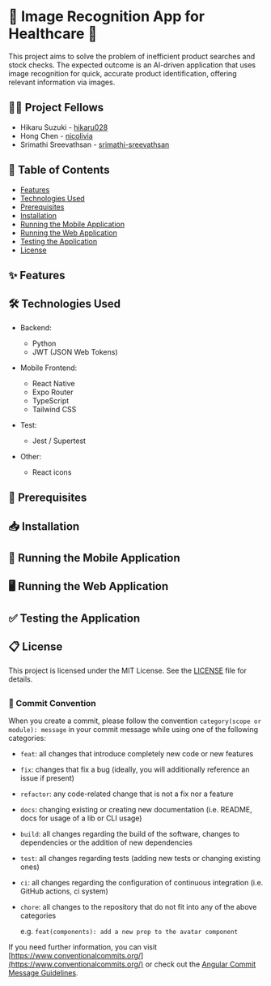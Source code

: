 # 💊 Image Recognition App for Healthcare 💊

This project aims to solve the problem of inefficient product searches and stock checks. The expected outcome is an AI-driven application that uses image recognition for quick, accurate product identification, offering relevant information via images.

## 👨‍💻 Project Fellows

- Hikaru Suzuki - [hikaru028](https://github.com/hikaru028) 
- Hong Chen - [nicolivia](https://github.com/nicolivia) 
- Srimathi Sreevathsan - [srimathi-sreevathsan](https://github.com/srimathi-sreevathsan)

## 📜 Table of Contents

- [Features](#features)
- [Technologies Used](#technologies-used)
- [Prerequisites](#prerequisites)
- [Installation](#installation)
- [Running the Mobile Application](#running-the-mobile-application)
- [Running the Web Application](#running-the-web-application)
- [Testing the Application](#testing-the-application)
- [License](#license)

## ✨ Features


## 🛠️ Technologies Used

- Backend:
  - Python
  - JWT (JSON Web Tokens)

- Mobile Frontend:
  - React Native
  - Expo Router
  - TypeScript
  - Tailwind CSS

- Test:
  - Jest / Supertest

- Other:
  - React icons

## 🔰 Prerequisites


## 📥 Installation


## 📱 Running the Mobile Application


## 🖥️ Running the Web Application


## ✅ Testing the Application


## 📋 License

This project is licensed under the MIT License. See the [LICENSE](https://github.com/CS778-S2-2024-Organisational-Resilience/image-recognition-app/blob/main/LICENSE) file for details.

##
### 📝 Commit Convention

When you create a commit, please follow the convention
`category(scope or module): message` in your commit message while using one of
the following categories:

- `feat`: all changes that introduce completely new code or new
  features
- `fix`: changes that fix a bug (ideally, you will additionally reference an
  issue if present)
- `refactor`: any code-related change that is not a fix nor a feature
- `docs`: changing existing or creating new documentation (i.e. README, docs for
  usage of a lib or CLI usage)
- `build`: all changes regarding the build of the software, changes to
  dependencies or the addition of new dependencies
- `test`: all changes regarding tests (adding new tests or changing existing
  ones)
- `ci`: all changes regarding the configuration of continuous integration (i.e.
  GitHub actions, ci system)
- `chore`: all changes to the repository that do not fit into any of the above
  categories

  e.g. `feat(components): add a new prop to the avatar component`


If you need further information, you can visit [https://www.conventionalcommits.org/](https://www.conventionalcommits.org/) or check out the [Angular Commit Message Guidelines](https://github.com/angular/angular/blob/22b96b9/CONTRIBUTING.md#-commit-message-guidelines).
